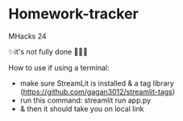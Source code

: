 # Homework-tracker
MHacks 24

✨it's not fully done 😵‍💫✨

How to use if using a terminal:
- make sure StreamLit is installed & a tag library (https://github.com/gagan3012/streamlit-tags)
- run this command: streamlit run app.py
- & then it should take you on local link
